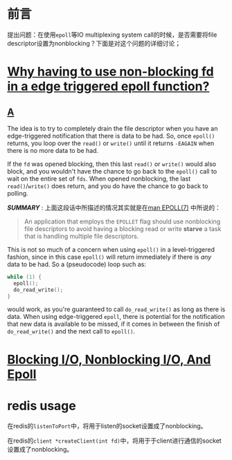 # 前言

提出问题：在使用`epoll`等IO multiplexing system call的时候，是否需要将file descriptor设置为nonblocking？下面是对这个问题的详细讨论；



# [Why having to use non-blocking fd in a edge triggered epoll function?](https://stackoverflow.com/questions/14643249/why-having-to-use-non-blocking-fd-in-a-edge-triggered-epoll-function)



## [A](https://stackoverflow.com/a/14643400)

The idea is to try to completely drain the file descriptor when you have an edge-triggered notification that there is data to be had. So, once `epoll()` returns, you loop over the `read()` or `write()` until it returns `-EAGAIN` when there is no more data to be had.

If the `fd` was opened blocking, then this last `read()` or `write()` would also block, and you wouldn't have the chance to go back to the `epoll()` call to wait on the entire set of `fds`. When opened nonblocking, the last `read()`/`write()` does return, and you do have the chance to go back to polling.

***SUMMARY*** : 上面这段话中所描述的情况其实就是在[man EPOLL(7)](http://man7.org/linux/man-pages/man7/epoll.7.html) 中所说的：

> An application that employs the `EPOLLET` flag should use nonblocking file descriptors to avoid having a blocking read or write **starve** a task that is handling multiple file descriptors. 
> 


This is not so much of a concern when using `epoll()` in a level-triggered fashion, since in this case `epoll()` will return immediately if there is *any* data to be had. So a (pseudocode) loop such as:

```C
while (1) {
  epoll();
  do_read_write();
}
```

would work, as you're guaranteed to call `do_read_write()` as long as there is data. When using edge-triggered `epoll`, there is potential for the notification that new data is available to be missed, if it comes in between the finish of `do_read_write()` and the next call to `epoll()`.



# [Blocking I/O, Nonblocking I/O, And Epoll](https://eklitzke.org/blocking-io-nonblocking-io-and-epoll)


# redis usage

在redis的`listenToPort`中，将用于listen的socket设置成了nonblocking。

在redis的`client *createClient(int fd)`中，将用于于client进行通信的socket设置成了nonblocking。